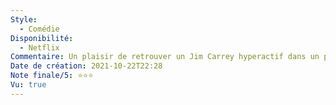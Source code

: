 ```yaml
---
Style:
  - Comédie
Disponibilité:
  - Netflix
Commentaire: Un plaisir de retrouver un Jim Carrey hyperactif dans un personnage. Un scénario simple et sans grande prise de risque mais ça fonctionne, la promesse est remplie, rien de plus.
Date de création: 2021-10-22T22:28
Note finale/5: ⭐⭐⭐
Vu: true
---
```

